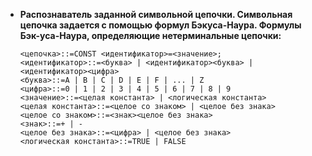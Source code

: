 - **Распознаватель заданной символьной цепочки. Символьная цепочка задается с помощью формул Бэкуса-Наура. Формулы Бэк-уса-Наура, определяющие нетерминальные цепочки:**

      <цепочка>::=CONST <идентификатор>=<значение>;
      <идентификатор>::=<буква> | <идентификатор><буква> |
      <идентификатор><цифра>
      <буква>::=A | B | C | D | E | F | ... | Z
      <цифра>::=0 | 1 | 2 | 3 | 4 | 5 | 6 | 7 | 8 | 9
      <значение>::=<целая константа> | <логическая константа>
      <целая константа>::=<целое со знаком> | <целое без знака>
      <целое со знаком>::=<знак><целое без знака>
      <знак>::=+ | -
      <целое без знака>::=<цифра> | <целое без знака>
      <логическая константа>::=TRUE | FALSE
